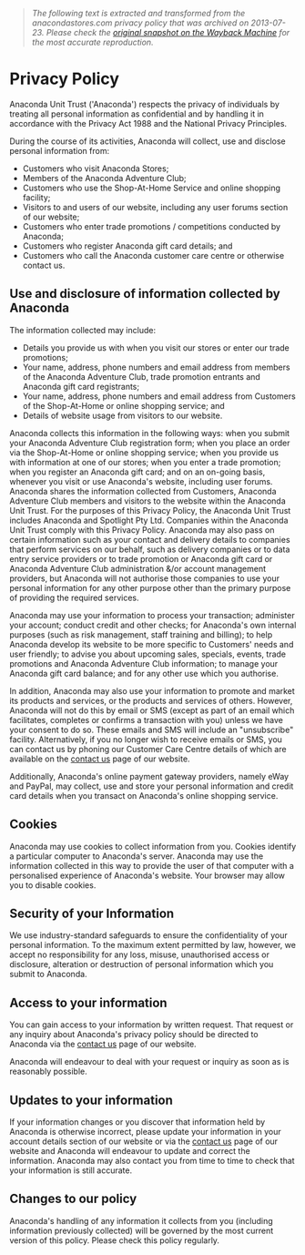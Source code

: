 > *The following text is extracted and transformed from the anacondastores.com privacy policy that was archived on 2013-07-23. Please check the [original snapshot on the Wayback Machine](https://web.archive.org/web/20130723194117id_/http%3A//www.anaconda.com.au/privacy.asp) for the most accurate reproduction.*

# Privacy Policy

Anaconda Unit Trust ('Anaconda') respects the privacy of individuals by treating all personal information as confidential and by handling it in accordance with the Privacy Act 1988 and the National Privacy Principles.

During the course of its activities, Anaconda will collect, use and disclose personal information from:

  * Customers who visit Anaconda Stores;
  * Members of the Anaconda Adventure Club;
  * Customers who use the Shop-At-Home Service and online shopping facility;
  * Visitors to and users of our website, including any user forums section of our website;
  * Customers who enter trade promotions / competitions conducted by Anaconda;
  * Customers who register Anaconda gift card details; and
  * Customers who call the Anaconda customer care centre or otherwise contact us.



## Use and disclosure of information collected by Anaconda

The information collected may include:

  * Details you provide us with when you visit our stores or enter our trade promotions;
  * Your name, address, phone numbers and email address from members of the Anaconda Adventure Club, trade promotion entrants and Anaconda gift card registrants;
  * Your name, address, phone numbers and email address from Customers of the Shop-At-Home or online shopping service; and
  * Details of website usage from visitors to our website.



Anaconda collects this information in the following ways: when you submit your Anaconda Adventure Club registration form; when you place an order via the Shop-At-Home or online shopping service; when you provide us with information at one of our stores; when you enter a trade promotion; when you register an Anaconda gift card; and on an on-going basis, whenever you visit or use Anaconda's website, including user forums. Anaconda shares the information collected from Customers, Anaconda Adventure Club members and visitors to the website within the Anaconda Unit Trust. For the purposes of this Privacy Policy, the Anaconda Unit Trust includes Anaconda and Spotlight Pty Ltd. Companies within the Anaconda Unit Trust comply with this Privacy Policy. Anaconda may also pass on certain information such as your contact and delivery details to companies that perform services on our behalf, such as delivery companies or to data entry service providers or to trade promotion or Anaconda gift card or Anaconda Adventure Club administration &/or account management providers, but Anaconda will not authorise those companies to use your personal information for any other purpose other than the primary purpose of providing the required services.

Anaconda may use your information to process your transaction; administer your account; conduct credit and other checks; for Anaconda's own internal purposes (such as risk management, staff training and billing); to help Anaconda develop its website to be more specific to Customers' needs and user friendly; to advise you about upcoming sales, specials, events, trade promotions and Anaconda Adventure Club information; to manage your Anaconda gift card balance; and for any other use which you authorise.

In addition, Anaconda may also use your information to promote and market its products and services, or the products and services of others. However, Anaconda will not do this by email or SMS (except as part of an email which facilitates, completes or confirms a transaction with you) unless we have your consent to do so. These emails and SMS will include an "unsubscribe" facility. Alternatively, if you no longer wish to receive emails or SMS, you can contact us by phoning our Customer Care Centre details of which are available on the [contact us](https://web.archive.org/web/20130723194117id_/http%3A//www.anaconda.com.au/contact.asp) page of our website.

Additionally, Anaconda's online payment gateway providers, namely eWay and PayPal, may collect, use and store your personal information and credit card details when you transact on Anaconda's online shopping service.

## Cookies

Anaconda may use cookies to collect information from you. Cookies identify a particular computer to Anaconda's server. Anaconda may use the information collected in this way to provide the user of that computer with a personalised experience of Anaconda's website. Your browser may allow you to disable cookies.

## Security of your Information

We use industry-standard safeguards to ensure the confidentiality of your personal information. To the maximum extent permitted by law, however, we accept no responsibility for any loss, misuse, unauthorised access or disclosure, alteration or destruction of personal information which you submit to Anaconda.

## Access to your information

You can gain access to your information by written request. That request or any inquiry about Anaconda's privacy policy should be directed to Anaconda via the [contact us](https://web.archive.org/web/20130723194117id_/http%3A//www.anaconda.com.au/contact.asp) page of our website.

Anaconda will endeavour to deal with your request or inquiry as soon as is reasonably possible.

## Updates to your information

If your information changes or you discover that information held by Anaconda is otherwise incorrect, please update your information in your account details section of our website or via the [contact us](https://web.archive.org/web/20130723194117id_/http%3A//www.anaconda.com.au/contact.asp) page of our website and Anaconda will endeavour to update and correct the information. Anaconda may also contact you from time to time to check that your information is still accurate.

## Changes to our policy

Anaconda's handling of any information it collects from you (including information previously collected) will be governed by the most current version of this policy. Please check this policy regularly.
